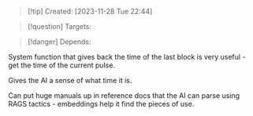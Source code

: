 
>[!tip] Created: [2023-11-28 Tue 22:44]

>[!question] Targets: 

>[!danger] Depends: 

System function that gives back the time of the last block is very useful - get the time of the current pulse.

Gives the AI a sense of what time it is.

Can put huge manuals up in reference docs that the AI can parse using RAGS tactics - embeddings help it find the pieces of use.